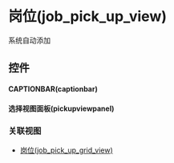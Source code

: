 # 岗位(job_pick_up_view)  <!-- {docsify-ignore-all} -->


系统自动添加


<el-skeleton style="width:60%">
	<template #template>
		<div style="padding-bottom: 5px;display: flex;">
			<el-tooltip content="数据选择表格">
				<el-skeleton-item variant="p" style="margin-left: 10px;height:350px"></el-skeleton-item>
			</el-tooltip>
		</div>
		<el-skeleton style="display: flex;align-items: center;justify-content:end">
			<template #template>
				<div style="">
					<el-tooltip content="确认">
						<el-skeleton-item variant="text" style="margin-left: 10px;height:40px;width:80px"></el-skeleton-item>
					</el-tooltip>
					<el-tooltip content="取消">
						<el-skeleton-item variant="text" style="margin-left: 10px;height:40px;width:80px"></el-skeleton-item>
					</el-tooltip>
				</div>
			</template>
		</el-skeleton>
	</template>
</el-skeleton>


## 控件
#### CAPTIONBAR(captionbar)

#### 选择视图面板(pickupviewpanel)



### 关联视图
  * [岗位(job_pick_up_grid_view)](app/view/job_pick_up_grid_view)

<script>
 const { createApp } = Vue
  createApp({
    data() {
      return {

      }
    }
  }).use(ElementPlus).mount('#app')
</script>